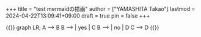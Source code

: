 +++
title = "test mermaidの描画"
author = ["YAMASHITA Takao"]
lastmod = 2024-04-22T13:09:41+09:00
draft = true
pin = false
+++

{{<mermaid>}}
graph LR;
  A --> B
  B --> | yes | C
  B --> | no  | D
  C --> D
{{</mermaid>}}

